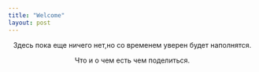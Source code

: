 ```yaml
---
title: "Welcome"
layout: post
---
```


<style>
p {
  text-align: center
}
</style>
<p>Здесь пока еще ничего нет,но со временем уверен будет наполнятся.</p> 
<p>Что и о чем есть чем поделиться.</p>


